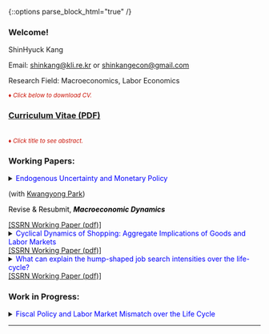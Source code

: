 {::options parse_block_html="true" /}

### Welcome!

ShinHyuck Kang

Email: shinkang@kli.re.kr or shinkangecon@gmail.com

Research Field: Macroeconomics, Labor Economics

<font color="scarlet"><i><small>&diams; Click below to download CV.</small></i></font> 
### [Curriculum Vitae (PDF)](CV.pdf)

<br>
<font color="scarlet"><i><small>&diams; Click title to see abstract.</small></i></font>  

### Working Papers:
<details>
  <summary markdown="span"><font color="blue">Endogenous Uncertainty and Monetary Policy</font>
    
  (with <a href="https://sites.google.com/site/econkypark/home/" target="_blank">Kwangyong Park</a>)
  
  <font color="black">Revise & Resubmit, <b><i>Macroeconomic Dynamics</i></b></font></summary>
  
  | **Abstract**          |
  |:---------------------------|
  | We empirically investigate how uncertainty endogenously interacts with real activity and monetary policy, and analyze the role of endogeneity in shaping the efficacy of monetary policy using a shock restricted structural vector-autoregression model. Using the model, we show that both real and financial uncertainty endogenously react to business cycle fluctuations and to monetary policy actions. Then we provide two novel policy implications of endogenous uncertainty. First, a tighter monetary policy reduces financial uncertainty, but heightens real uncertainty. Second, endogeneity channels in uncertainty amplify the real effects of monetary policy. |
 </details>
<a href="https://papers.ssrn.com/sol3/papers.cfm?abstract_id=3680434"><u>[SSRN Working Paper (pdf)]</u></a> 
 <br>
 
 
 <details>
  <summary markdown="span"><font color="blue">Cyclical Dynamics of Shopping: Aggregate Implications of Goods and Labor Markets</font>
  </summary>
    
  | **Abstract**          |
  |:---------------------------|
  | I propose a theory of price hunting over the business cycle with empirical evidence. In the U.S. data, not only is aggregate shopping time lower in recession but also it is more pronounced for unemployed individuals than employed ones. However, the standard price search models based on the income effect predict opposites. In this paper, I build a model of endogenous price hunting in decentralized labor and product markets. The model predicts that the joint effect of a procyclical return to shopping, which this paper newly finds, and the standard income effect explains the data. Empirical evidence based on the consumer panel data supports the arguments. Lastly, I identify that while search frictions amplify business cycle fluctuations, endogenous shopping effort consistent with the data does not.
  
 </details>
<a href="https://papers.ssrn.com/sol3/papers.cfm?abstract_id=3283175"><u>[SSRN Working Paper (pdf)]</u></a> 
<br>

 <details>
  <summary markdown="span"><font color="blue">What can explain the hump-shaped job search intensities over the life-cycle?</font>      
  </summary>
    
  | **Abstract**          |
  |:---------------------------|
  | This paper explores the puzzling inverted U-shape job search profile for U.S. data. It is well established that the standard life-cycle incomplete market model is incapable of explaining this phenomenon because of the wealth effect. I argue two channels to explain the puzzle: (i) the resolution of perceived risks through Bayesian learning, and (ii) wealth accumulation in the incomplete market over the life-cycle. To support this, I empirically and analytically show that unemployed job seekers devote less efforts to find jobs under higher uncertainty and wealth.
  
 </details>
<a href="https://papers.ssrn.com/sol3/papers.cfm?abstract_id=3766000"><u>[SSRN Working Paper (pdf)]</u></a> 
<br>

### Work in Progress:
<details>
  <summary markdown="span"><font color="blue">Fiscal Policy and Labor Market Mismatch over the Life Cycle</font>
  
 
 ---- 
